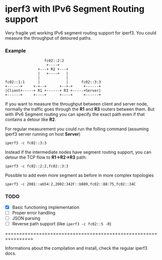 # iperf3 with IPv6 Segment Routing support

Very fragile yet working IPv6 segment routing support for iperf3. You could measure the throughput of detoured paths.

### Example
```
                  fc02::2:2
                   +----+
               +---+ R2 +---+
               |   +----+   |
               |            |
fc02::1:1      |            |      fc02::3:3
+------+     +-+--+      +--+-+     +------+
|Client+-----+ R1 +------+ R3 +-----+Server|
+------+     +----+      +----+     +------+

```

If you want to measure the throughput between client and server node, normally the traffic goes through the **R1** and **R3** routers between them. But with IPv6 Segment routing you can specify the exact path even if that contains a detour like **R2**. 

For regular measurement you could run the folling command (assuming iperf3 server running on host **Server**)
```
iperf3 -c fc02::3:3
```
Instead if the intermediate nodes have segment routing support, you can detour the TCP flow to **R1->R2->R3** path:
```
iperf3 -c fc02::2:2,fc02::3:3
```
Possible to add even more segment as before in more complex topologies
```
iperf3 -c 2001::ab54:2,2002:342F::b889,fc02::88:75,fc02::34C
```

### TODO

- [x] Basic functioning implementation 
- [ ] Proper error handling
- [ ] JSON parsing
- [ ] Reverse path support (like `iperf3 -c fc02::5 -R`)

================================================================

Informations about the compilation and install, check the regular iperf3 docs.
